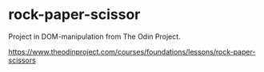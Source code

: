 # rock-paper-scissor

Project in DOM-manipulation from The Odin Project.

https://www.theodinproject.com/courses/foundations/lessons/rock-paper-scissors